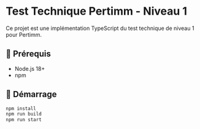# Test Technique Pertimm - Niveau 1

Ce projet est une implémentation TypeScript du test technique de niveau 1 pour Pertimm.

## 🔧 Prérequis

- Node.js 18+
- npm

## 🚀 Démarrage

```bash
npm install
npm run build
npm run start
